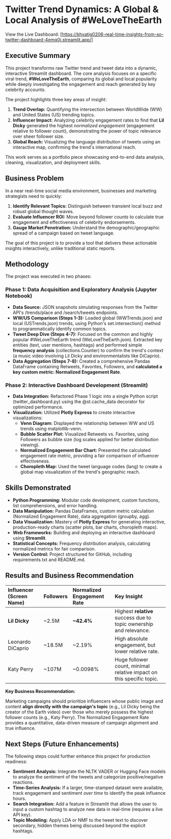 # **Twitter Trend Dynamics: A Global & Local Analysis of \#WeLoveTheEarth**
View the Live Dashboard: [https://khyatig0206-real-time-insights-from-so-twitter-dashboard-4emq0j.streamlit.app/]

##  Executive Summary

This project transforms raw Twitter trend and tweet data into a dynamic, interactive Streamlit dashboard. The core analysis focuses on a specific viral trend, **\#WeLoveTheEarth**, comparing its global and local popularity while deeply investigating the engagement and reach generated by key celebrity accounts.

The project highlights three key areas of insight:

1. **Trend Overlap:** Quantifying the intersection between WorldWide (WW) and United States (US) trending topics.  
2. **Influencer Impact:** Analyzing celebrity engagement rates to find that **Lil Dicky** generated the highest *normalized engagement* (engagement relative to follower count), demonstrating the power of topic relevance over sheer follower size.  
3. **Global Reach:** Visualizing the language distribution of tweets using an interactive map, confirming the trend's international reach.

This work serves as a portfolio piece showcasing end-to-end data analysis, cleaning, visualization, and deployment skills.

##  Business Problem

In a near real-time social media environment, businesses and marketing strategists need to quickly:

1. **Identify Relevant Topics:** Distinguish between transient local buzz and robust global thought waves.  
2. **Evaluate Influencer ROI:** Move beyond follower counts to calculate true engagement and effectiveness of celebrity endorsements.  
3. **Gauge Market Penetration:** Understand the demographic/geographic spread of a campaign based on tweet language.

The goal of this project is to provide a tool that delivers these actionable insights interactively, unlike traditional static reports.

## Methodology

The project was executed in two phases:

### **Phase 1: Data Acquisition and Exploratory Analysis (Jupyter Notebook)**

* **Data Source:** JSON snapshots simulating responses from the Twitter API's /trends/place and /search/tweets endpoints.  
* **WW/US Comparison (Steps 1-3):** Loaded global (WWTrends.json) and local (USTrends.json) trends, using Python's set.intersection() method to programmatically identify common topics.  
* **Tweet Deep Dive (Steps 4-7):** Focused on the common and highly popular \#WeLoveTheEarth trend (WeLoveTheEarth.json). Extracted key entities (text, user mentions, hashtags) and performed simple **frequency analysis** (collections.Counter) to confirm the trend's context (a music video involving Lil Dicky and environmentalists like DiCaprio).  
* **Data Aggregation (Steps 7-8):** Created a comprehensive Pandas DataFrame containing Retweets, Favorites, Followers, and **calculated a key custom metric: Normalized Engagement Rate**.

### **Phase 2: Interactive Dashboard Development (Streamlit)**

* **Data Integration:** Refactored Phase 1 logic into a single Python script (twitter\_dashboard.py) using the @st.cache\_data decorator for optimized performance.  
* **Visualization:** Utilized **Plotly Express** to create interactive visualizations:  
  * **Venn Diagram:** Displayed the relationship between WW and US trends using matplotlib-venn.  
  * **Bubble Scatter Plot:** Visualized Retweets vs. Favorites, using Followers as bubble size (log scales applied for better distribution viewing).  
  * **Normalized Engagement Bar Chart:** Presented the calculated engagement rate metric, providing a fair comparison of influencer effectiveness.  
  * **Choropleth Map:** Used the tweet language codes (lang) to create a global map visualization of the trend's geographic reach.

## **Skills Demonstrated**

* **Python Programming:** Modular code development, custom functions, list comprehensions, and error handling.  
* **Data Manipulation:** Pandas DataFrames, custom metric calculation (Normalized Engagement Rate), data aggregation (groupby, agg).  
* **Data Visualization:** Mastery of **Plotly Express** for generating interactive, production-ready charts (scatter plots, bar charts, choropleth maps).  
* **Web Frameworks:** Building and deploying an interactive dashboard using **Streamlit**.  
* **Statistical Concepts:** Frequency distribution analysis, calculating normalized metrics for fair comparison.  
* **Version Control:** Project structured for GitHub, including requirements.txt and README.md.

##  Results and Business Recommendation

| Influencer (Screen Name) | Followers | Normalized Engagement Rate | Key Insight |
| :---- | :---- | :---- | :---- |
| **Lil Dicky** | \~2.5M | **\~42.4%** | Highest **relative** success due to topic ownership and relevance. |
| Leonardo DiCaprio | \~18.5M | \~2.19% | High absolute engagement, but lower relative rate. |
| Katy Perry | \~107M | \~0.0098% | Huge follower count, minimal relative impact on this specific topic. |

**Key Business Recommendation:**

Marketing campaigns should prioritize influencers whose public image and content **align directly with the campaign's topic** (e.g., Lil Dicky being the creator of the Earth video) over those who merely possess the highest follower counts (e.g., Katy Perry). The Normalized Engagement Rate provides a quantitative, data-driven measure of campaign alignment and true influence.

## **Next Steps (Future Enhancements)**

The following steps could further enhance this project for production readiness:

* **Sentiment Analysis:** Integrate the NLTK VADER or Hugging Face models to analyze the sentiment of the tweets and categorize positive/negative reactions.  
* **Time-Series Analysis:** If a larger, time-stamped dataset were available, track engagement and sentiment *over time* to identify the peak influence hours.  
* **Search Integration:** Add a feature in Streamlit that allows the user to input a custom hashtag to analyze new data in real-time (requires a live API key).  
* **Topic Modeling:** Apply LDA or NMF to the tweet text to discover secondary, hidden themes being discussed beyond the explicit hashtags.
